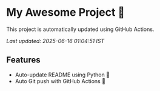 # My Awesome Project 🚀

This project is automatically updated using GitHub Actions.

_Last updated: 2025-06-16 01:04:51 IST_

## Features
- Auto-update README using Python 🐍
- Auto Git push with GitHub Actions 🤖
